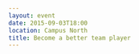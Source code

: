 ```yaml
---
layout: event
date: 2015-09-03T18:00
location: Campus North
title: Become a better team player
---
```

